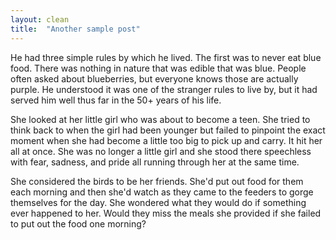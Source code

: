```yaml
---
layout: clean
title:  "Another sample post"
---
```


He had three simple rules by which he lived. The first was to never eat blue food. There was nothing in nature that was edible that was blue. People often asked about blueberries, but everyone knows those are actually purple. He understood it was one of the stranger rules to live by, but it had served him well thus far in the 50+ years of his life.

She looked at her little girl who was about to become a teen. She tried to think back to when the girl had been younger but failed to pinpoint the exact moment when she had become a little too big to pick up and carry. It hit her all at once. She was no longer a little girl and she stood there speechless with fear, sadness, and pride all running through her at the same time.

She considered the birds to be her friends. She'd put out food for them each morning and then she'd watch as they came to the feeders to gorge themselves for the day. She wondered what they would do if something ever happened to her. Would they miss the meals she provided if she failed to put out the food one morning?
